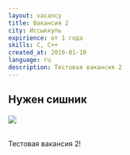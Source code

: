 ```yaml
---
layout: vacancy
title: Вакансия 2
city: Иссыккуль
expirience: от 1 года
skills: С, С++
created_at: 2016-01-10
language: ru
description: Тестовая вакансия 2
---
```


##  Нужен сишник

######  ![](/img/vacancies/employe.jpg)

Тестовая вакансия 2!
